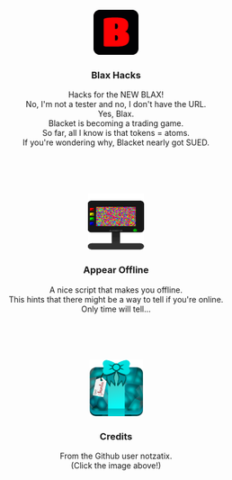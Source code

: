 <div id="top"></div>
<br />
<div align="center">
  <a href="https://blacket.org">
    <img src="/images/rainbowLogo.gif" alt="Logo" width="80" height="80">
  </a>
  <h3 align="center">Blax Hacks</h3>

  <p align="center">
    Hacks for the NEW BLAX!<br>
    No, I'm not a tester and no, I don't have the URL.<br>
    Yes, Blax.<br>
    Blacket is becoming a trading game.<br>
    So far, all I know is that tokens = atoms.<br>
    If you're wondering why, Blacket nearly got SUED.
  </p>
</div>
<br>
<br>
<br>
<div id="top"></div>
<br />
<div align="center">
  <a href="https://github.com/TheVillainCoders/blaxHacks/blob/main/appearOffline.js">
    <img src="/images/spaceDebugger.gif" alt="Logo" width="100" height="100">
  </a>
  <h3 align="center">Appear Offline</h3>

  <p align="center">
    A nice script that makes you offline.<br>
    This hints that there might be a way to tell if you're online.<br>
    Only time will tell...
  </p>
</div>
<br>
<br>
<br>
<div id="top"></div>
<br />
<div align="center">
  <a href="https://github.com/notzastix/blacket-hacks">
    <img src="/images/diamondGift.png" alt="Logo" width="95" height="100">
  </a>
  <h3 align="center">Credits</h3>

  <p align="center">
    From the Github user notzatix.<br>
    (Click the image above!)
  </p>
</div>

